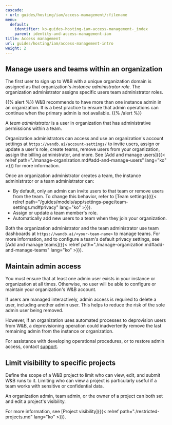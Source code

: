 ```yaml
---
cascade:
- url: guides/hosting/iam/access-management/:filename
menu:
  default:
    identifier: ko-guides-hosting-iam-access-management-_index
    parent: identity-and-access-management-iam
title: Access management
url: guides/hosting/iam/access-management-intro
weight: 2
---
```


## Manage users and teams within an organization
The first user to sign up to W&B with a unique organization domain is assigned as that organization's *instance administrator role*. The organization administrator assigns specific users team administrator roles.

{{% alert %}}
W&B recommends to have more than one instance admin in an organization. It is a best practice to ensure that admin operations can continue when the primary admin is not available. 
{{% /alert %}}

A *team administrator* is a user in organization that has administrative permissions within a team. 

Organization administrators can access and use an organization's account settings at `https://wandb.ai/account-settings/` to invite users, assign or update a user's role, create teams, remove users from your organization, assign the billing administrator, and more. See [Add and manage users]({{< relref path="./manage-organization.md#add-and-manage-users" lang="ko" >}}) for more information. 

Once an organization administrator creates a team, the instance administrator or a team administrator can:

- By default, only an admin can invite users to that team or remove users from the team. To change this behavior, refer to [Team settings]({{< relref path="/guides/models/app/settings-page/team-settings.md#privacy" lang="ko" >}}).
- Assign or update a team member's role.
- Automatically add new users to a team when they join your organization.

Both the organization administrator and the team administrator use team dashboards at `https://wandb.ai/<your-team-name>` to manage teams. For more information, and to configure a team's default privacy settings, see [Add and manage teams]({{< relref path="./manage-organization.md#add-and-manage-teams" lang="ko" >}}).

## Maintain admin access
You must ensure that at least one admin user exists in your instance or organization at all times. Otherwise, no user will be able to configure or maintain your organization's W&B account.

If users are managed interactively, admin access is required to delete a user, including another admin user. This helps to reduce the risk of the sole admin user being removed.

However, if an organization uses automated processes to deprovision users from W&B, a deprovisioning operation could inadvertently remove the last remaining admin from the instance or organization.

For assistance with developing operational procedures, or to restore admin access, contact [support](mailto:support@wandb.com).

## Limit visibility to specific projects

Define the scope of a W&B project to limit who can view, edit, and submit W&B runs to it. Limiting who can view a project is particularly useful if a team works with sensitive or confidential data.

An organization admin, team admin, or the owner of a project can both set and edit a project's visibility. 

For more information, see [Project visibility]({{< relref path="./restricted-projects.md" lang="ko" >}}).